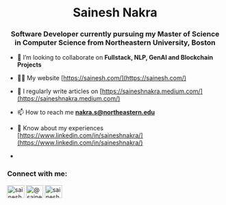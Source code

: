 <h1 align= "center">Sainesh Nakra</h1>
<h3 align="center">Software Developer currently pursuing my Master of Science in Computer Science from Northeastern University, Boston</h3>

- 👯 I’m looking to collaborate on **Fullstack, NLP, GenAI and Blockchain Projects**

- 👨‍💻 My website [https://sainesh.com/](https://sainesh.com/)

- 📝 I regularly write articles on [https://saineshnakra.medium.com/](https://saineshnakra.medium.com/)

- 📫 How to reach me **nakra.s@northeastern.edu**


- 📄 Know about my experiences [https://www.linkedin.com/in/saineshnakra/](https://www.linkedin.com/in/saineshnakra/)

- 

<h3 align="left">Connect with me:</h3>
<p align="left">
<a href="https://linkedin.com/in/saineshnakra" target="blank"><img align="center" src="https://raw.githubusercontent.com/rahuldkjain/github-profile-readme-generator/master/src/images/icons/Social/linked-in-alt.svg" alt="saineshnakra" height="30" width="40" /></a>
<a href="https://medium.com/@saineshnakra" target="blank"><img align="center" src="https://raw.githubusercontent.com/rahuldkjain/github-profile-readme-generator/master/src/images/icons/Social/medium.svg" alt="@saineshnakra" height="30" width="40" /></a>
<a href="https://www.leetcode.com/saineshnakra" target="blank"><img align="center" src="https://raw.githubusercontent.com/rahuldkjain/github-profile-readme-generator/master/src/images/icons/Social/leet-code.svg" alt="saineshnakra" height="30" width="40" /></a>
</p>




